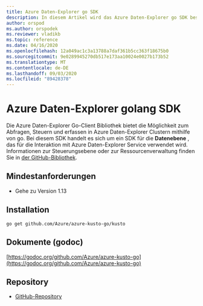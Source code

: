 ```yaml
---
title: Azure Daten-Explorer go SDK
description: In diesem Artikel wird das Azure Daten-Explorer go SDK beschrieben.
author: orspod
ms.author: orspodek
ms.reviewer: vladikb
ms.topic: reference
ms.date: 04/16/2020
ms.openlocfilehash: 12a049ac1c3a13788a7daf361b5cc363f18675b0
ms.sourcegitcommit: 9e0289945270db517e173aa10024e0027b173b52
ms.translationtype: MT
ms.contentlocale: de-DE
ms.lasthandoff: 09/03/2020
ms.locfileid: "89428378"
---
```

# <a name="azure-data-explorer-golang-sdk"></a>Azure Daten-Explorer golang SDK

Die Azure Daten-Explorer Go-Client Bibliothek bietet die Möglichkeit zum Abfragen, Steuern und erfassen in Azure Daten-Explorer Clustern mithilfe von go. Bei diesem SDK handelt es sich um ein SDK für die **Datenebene** , das für die Interaktion mit Azure Daten-Explorer Service verwendet wird. Informationen zur Steuerungsebene oder zur Ressourcenverwaltung finden Sie in [der GitHub-Bibliothek](https://github.com/Azure/azure-sdk-for-go/tree/master/services/kusto/mgmt).

## <a name="minimum-requirements"></a>Mindestanforderungen

* Gehe zu Version 1.13

## <a name="installation"></a>Installation

`go get github.com/Azure/azure-kusto-go/kusto`

## <a name="docs-godoc"></a>Dokumente (godoc)

[https://godoc.org/github.com/Azure/azure-kusto-go](https://godoc.org/github.com/Azure/azure-kusto-go)

## <a name="repo"></a>Repository

* [GitHub-Repository](https://github.com/Azure/azure-kusto-go)
